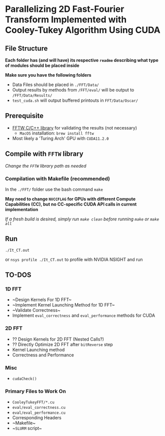 # Parallelizing 2D Fast-Fourier Transform Implemented with Cooley-Tukey Algorithm Using CUDA

## File Structure
**Each folder has (and will have) its respective `readme` describing what type of modules should be placed inside**

**Make sure you have the following folders**
- Data Files should be placed in `./FFT/Data/` 
- Output results by methods from `/FFT/eval/` will be output to `/FFT/Data/Results/`
- `test_cuda.sh` will output buffered printouts in `FFT/Data/Oscar/`

## Prerequisite
- [FFTW C/C++ library](https://www.fftw.org/) for validating the results (not necessary)
    - `MacOS` installation: `brew install fftw`
- Most likely a 'Turing Arch' GPU with `CUDA11.2.0` 

## Compile with `FFTW` library
*Change the `FFTW` library path as needed*

### Compilation with Makefile (recommended)
In the `./FFT/` folder use the bash command `make`

**May need to change `NVCCFLAG` for GPUs with different Compute Capabilities (CC), but no CC-specific CUDA API calls in current implementation**

*If a fresh build is desired, simply run `make clean` before running `make` or `make all`*

## Run 
`./It_CT.out`

or `nsys profile ./It_CT.out` to profile with NVIDIA NSIGHT and run

## TO-DOS
### 1D FFT
- ~Design Kernels For 1D FFT~
- ~Implement Kernel Launching Method for 1D FFT~
- ~Validate Correctness~
- Implement `eval_correctness` and `eval_performance` methods for CUDA

### 2D FFT
- ?? Design Kernels for 2D FFT (Nested Calls?)
- ?? Directly Optimize 2D FFT after `bitReverse` step
- Kernel Launching method
- Correctness and Performance

### Misc
- `cudaCheck()`

### Primary Files to Work On
- `CooleyTukeyFFT/*.cu`
- `eval/eval_correctness.cu`
- `eval/eval_performance.cu`
- Corresponding Headers
- ~Makefile~
- ~`SLURM` script~
